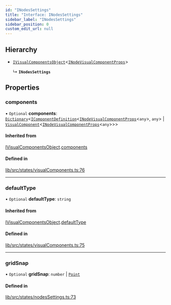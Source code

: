 ```yaml
---
id: "INodesSettings"
title: "Interface: INodesSettings"
sidebar_label: "INodesSettings"
sidebar_position: 0
custom_edit_url: null
---
```


## Hierarchy

- [`IVisualComponentsObject`](IVisualComponentsObject)<[`INodeVisualComponentProps`](INodeVisualComponentProps)\>

  ↳ **`INodesSettings`**

## Properties

### components

• `Optional` **components**: [`Dictionary`](Dictionary)<[`IComponentDefinition`](IComponentDefinition)<[`INodeVisualComponentProps`](INodeVisualComponentProps)<`any`\>, `any`\> \| [`VisualComponent`](../#visualcomponent)<[`INodeVisualComponentProps`](INodeVisualComponentProps)<`any`\>\>\>

#### Inherited from

[IVisualComponentsObject](IVisualComponentsObject).[components](IVisualComponentsObject#components)

#### Defined in

[lib/src/states/visualComponents.ts:76](https://github.com/tokarchyn/react-easy-diagram/blob/96a8c28/lib/src/states/visualComponents.ts#L76)

___

### defaultType

• `Optional` **defaultType**: `string`

#### Inherited from

[IVisualComponentsObject](IVisualComponentsObject).[defaultType](IVisualComponentsObject#defaulttype)

#### Defined in

[lib/src/states/visualComponents.ts:75](https://github.com/tokarchyn/react-easy-diagram/blob/96a8c28/lib/src/states/visualComponents.ts#L75)

___

### gridSnap

• `Optional` **gridSnap**: `number` \| [`Point`](../#point)

#### Defined in

[lib/src/states/nodesSettings.ts:73](https://github.com/tokarchyn/react-easy-diagram/blob/96a8c28/lib/src/states/nodesSettings.ts#L73)

